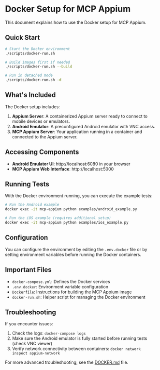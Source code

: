 # Docker Setup for MCP Appium

This document explains how to use the Docker setup for MCP Appium.

## Quick Start

```bash
# Start the Docker environment
./scripts/docker-run.sh

# Build images first if needed
./scripts/docker-run.sh --build

# Run in detached mode
./scripts/docker-run.sh -d
```

## What's Included

The Docker setup includes:

1. **Appium Server**: A containerized Appium server ready to connect to mobile devices or emulators.
2. **Android Emulator**: A preconfigured Android emulator with VNC access.
3. **MCP Appium Server**: Your application running in a container and connected to the Appium server.

## Accessing Components

- **Android Emulator UI**: http://localhost:6080 in your browser
- **MCP Appium Web Interface**: http://localhost:5000

## Running Tests

With the Docker environment running, you can execute the example tests:

```bash
# Run the Android example
docker exec -it mcp-appium python examples/android_example.py

# Run the iOS example (requires additional setup)
docker exec -it mcp-appium python examples/ios_example.py
```

## Configuration

You can configure the environment by editing the `.env.docker` file or by setting environment variables before running the Docker containers.

## Important Files

- `docker-compose.yml`: Defines the Docker services
- `.env.docker`: Environment variable configuration
- `Dockerfile`: Instructions for building the MCP Appium image
- `docker-run.sh`: Helper script for managing the Docker environment

## Troubleshooting

If you encounter issues:

1. Check the logs: `docker-compose logs`
2. Make sure the Android emulator is fully started before running tests (check VNC viewer)
3. Verify network connectivity between containers: `docker network inspect appium-network`

For more advanced troubleshooting, see the [DOCKER.md](./DOCKER.md) file.